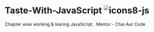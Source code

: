 # Taste-With-JavaScript   ![icons8-js](https://github.com/Salarkhan-9/Code-With-JavaScript/assets/98265148/25ce61a6-1bfb-491d-a369-3554fbbd6d5d)
Chapter wise working & learing JavaScript .
Mentor - Chai Aur Code
